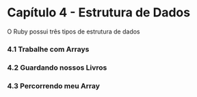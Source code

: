 # Capítulo 4 - Estrutura de Dados

O Ruby possui três tipos de estrutura de dados

### 4.1 Trabalhe com Arrays
### 4.2 Guardando nossos Livros
### 4.3 Percorrendo meu Array